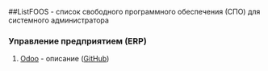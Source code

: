 ##ListFOOS - cписок свободного программного обеспечения (СПО) для системного администратора

### Управление предприятием (ERP)
1. [Odoo](https://www.odoo.com/) - описание ([GitHub](https://github.com/odoo))
